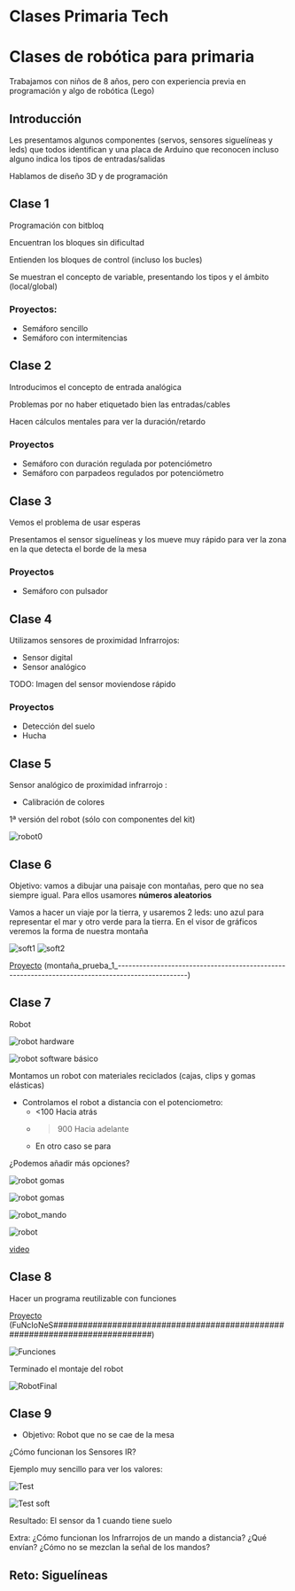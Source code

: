 # Clases Primaria Tech

# Clases de robótica para primaria

Trabajamos con niños de 8 años, pero con experiencia previa en programación y algo de robótica (Lego)

## Introducción

Les presentamos algunos componentes (servos, sensores siguelíneas y leds) que todos identifican y una placa de Arduino que reconocen incluso alguno indica los tipos de entradas/salidas

Hablamos de diseño 3D y de programación

## Clase 1

Programación con bitbloq

Encuentran los bloques sin dificultad

Entienden los bloques de control (incluso los bucles)

Se muestran el concepto de variable, presentando los tipos y el ámbito (local/global)

### Proyectos:
* Semáforo sencillo
* Semáforo con intermitencias

## Clase 2

Introducimos el concepto de entrada analógica

Problemas por no haber etiquetado bien las entradas/cables

Hacen cálculos mentales para ver la duración/retardo

### Proyectos
* Semáforo con duración regulada por potenciómetro
* Semáforo con parpadeos regulados por potenciómetro

## Clase 3

Vemos el problema de usar esperas

Presentamos el sensor siguelíneas y los mueve muy rápido para ver la zona en la que detecta el borde de la mesa

### Proyectos

* Semáforo con pulsador

## Clase 4

Utilizamos sensores de proximidad Infrarrojos:
* Sensor digital
* Sensor analógico

TODO: Imagen del sensor moviendose rápido

### Proyectos

* Detección del suelo
* Hucha

## Clase 5

Sensor analógico de proximidad infrarrojo :
* Calibración de colores



1ª versión del robot (sólo con componentes del kit)

![robot0](./images/robot0.jpg)
## Clase 6

Objetivo: vamos a dibujar una paisaje con montañas, pero que no sea siempre igual. Para ellos usamores **números aleatorios**

Vamos a hacer un viaje por la tierra, y usaremos 2 leds: uno azul para representar el mar y otro verde para la tierra. En el visor de gráficos veremos la forma de nuestra montaña

![soft1](./images/Aleatorio_soft1.png)
![soft2](./images/Aleatorio_soft2.png)


[Proyecto](./proyectos/montaña_prueba_1_-------------------------------------------------------------------------------------------------.json) (montaña_prueba_1_-------------------------------------------------------------------------------------------------)

## Clase 7


Robot

![robot hardware](./images/Robot1_hardware.png)

![robot software básico](./images/robot1_programa.png)


Montamos un robot con materiales reciclados (cajas, clips y gomas elásticas)

* Controlamos el robot a distancia con el potenciometro:
  * <100 Hacia atrás
  * >900 Hacia adelante
  * En otro caso se para

¿Podemos añadir más opciones?

![robot gomas](./images/robot_clip.jpg)

![robot gomas](./images/robot_gomas.jpg)

![robot_mando](./images/robot_mando.jpg)

![robot](./images/robot1.jpg)

[video](./images/robot.mp4)

## Clase 8

Hacer un programa reutilizable con funciones

[Proyecto](./proyectos/FuNcIoNeS############################################################################.json) (FuNcIoNeS############################################################################)

![Funciones](./images/Funciones.png)

Terminado el montaje del robot

![RobotFinal](./images/RobotFinal.jpg)

## Clase 9

* Objetivo: Robot que no se cae de la mesa

¿Cómo funcionan los Sensores IR?

Ejemplo muy sencillo para ver los valores:

![Test](./images/Test_Sensor_IR.png)

![Test soft](./images/Test_Sensor_IR_soft.png)

Resultado: El sensor da 1 cuando tiene suelo

Extra: ¿Cómo funcionan los Infrarrojos de un mando a distancia? ¿Qué envían? ¿Cómo no se mezclan la señal de los mandos?

## Reto: Siguelíneas

